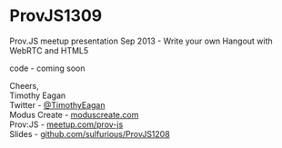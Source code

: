 ProvJS1309
==========

Prov.JS meetup presentation Sep 2013 - Write your own Hangout with WebRTC and HTML5

code - coming soon

Cheers,<br>
Timothy Eagan <br>
Twitter - <a href="https://twitter.com/TimothyEagan">@TimothyEagan</a><br>
Modus Create - <a href="moduscreate.com">moduscreate.com</a><br>
Prov:JS - <a href="http://www.meetup.com/Prov-JS/">meetup.com/prov-js</a><br>
Slides - <a href="https://github.com/sulfurious/ProvJS1208">github.com/sulfurious/ProvJS1208</a>